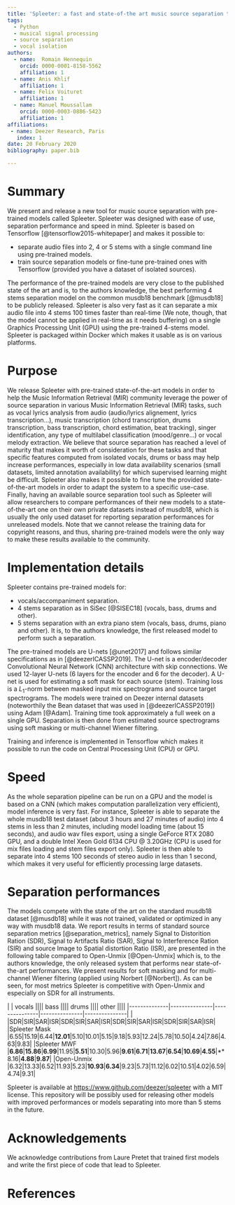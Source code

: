 ```yaml
---
title: 'Spleeter: a fast and state-of-the art music source separation tool with pre-trained models'
tags:
  - Python
  - musical signal processing
  - source separation
  - vocal isolation
authors:
  - name:  Romain Hennequin
    orcid: 0000-0001-8158-5562
    affiliation: 1
  - name: Anis Khlif
    affiliation: 1
  - name: Felix Voituret
    affiliation: 1
  - name: Manuel Moussallam
    orcid: 0000-0003-0886-5423
    affiliation: 1
affiliations:
 - name: Deezer Research, Paris
   index: 1
date: 20 February 2020
bibliography: paper.bib

---
```


# Summary

We present and release a new tool for music source separation with pre-trained models called Spleeter. Spleeter was designed with ease of use, separation performance and speed in mind. Spleeter is based on Tensorflow [@tensorflow2015-whitepaper] and makes it possible to:

* separate audio files into $2$, $4$ or $5$ stems with a single command line using pre-trained models.
* train source separation models or fine-tune pre-trained ones with Tensorflow (provided you have a dataset of isolated sources).

The performance of the pre-trained models are very close to the published state of the art and is, to the authors knowledge, the best performing $4$ stems separation model on the common musdb18 benchmark [@musdb18] to be publicly released. Spleeter is also very fast as it can separate a mix audio file into $4$ stems $100$ times faster than real-time (We note, though, that the model cannot be applied in real-time as it needs buffering) on a single Graphics Processing Unit (GPU) using the pre-trained $4$-stems model. Spleeter is packaged within Docker which makes it usable as is on various platforms.


# Purpose
We release Spleeter with pre-trained state-of-the-art models in order to help the Music Information Retrieval (MIR) community leverage the power of source separation in various Music Information Retrieval (MIR) tasks, such as vocal lyrics analysis from audio (audio/lyrics alignement, lyrics transcription...), music transcription (chord transcription, drums transcription, bass transcription, chord estimation, beat tracking), singer identification, any type of multilabel classification (mood/genre...) or vocal melody extraction.
We believe that source separation has reached a level of maturity that makes it worth of consideration for these tasks and that specific features computed from isolated vocals, drums or bass may help increase performances, especially in low data availability scenarios (small datasets, limited annotation availability) for which supervised learning might be difficult.
Spleeter also makes it possible to fine tune the provided state-of-the-art models in order to adapt the system to a specific use-case.
Finally, having an available source separation tool such as Spleeter will allow researchers to compare performances of their new models to a state-of-the-art one on their own private datasets instead of musdb18, which is usually the only used dataset for reporting separation performances for unreleased models.
Note that we cannot release the training data for copyright reasons, and thus, sharing pre-trained models were the only way to make these results available to the community.


# Implementation details
Spleeter contains pre-trained models for:
  * vocals/accompaniment separation.
  * $4$ stems separation as in SiSec [@SISEC18]  (vocals, bass, drums and other).
  * $5$ stems separation with an extra piano stem (vocals, bass, drums, piano and other). It is, to the authors knowledge, the first released model to perform such a separation.

The pre-trained models are U-nets [@unet2017] and follows similar specifications as in [@deezerICASSP2019]. The U-net is a encoder/decoder Convolutional Neural Network (CNN) architecture with skip connections. We used $12$-layer U-nets ($6$ layers for the encoder and $6$ for the decoder). A U-net is used for estimating a soft mask for each source (stem). Training loss is a $L_1$-norm between masked input mix spectrograms and source target spectrograms. The models were trained on Deezer internal datasets (noteworthily the Bean dataset that was used in [@deezerICASSP2019]) using Adam [@Adam]. Training time took approximately a full week on a single GPU. Separation is then done from estimated source spectrograms using soft masking or multi-channel Wiener filtering.

Training and inference is implemented in Tensorflow which makes it possible to run the code on Central Processing Unit (CPU) or GPU.



# Speed
As the whole separation pipeline can be run on a GPU and the model is based on a CNN (which makes computation parallelization very efficient), model inference is very fast. For instance, Spleeter is able to separate the whole musdb18 test dataset (about $3$ hours and $27$ minutes of audio) into $4$ stems in less than $2$ minutes, including model loading time (about $15$ seconds), and audio wav files export, using a single GeForce RTX 2080 GPU, and a double Intel Xeon Gold 6134 CPU @ 3.20GHz (CPU is used for mix files loading and stem files export only). Spleeter is then able to separate into $4$ stems $100$ seconds of stereo audio in less than $1$ second, which makes it very useful for efficiently processing large datasets.


# Separation performances
The models compete with the state of the art on the standard musdb18  dataset [@musdb18] while it was not trained, validated or optimized in any way with musdb18 data. We report results in terms of standard source separation metrics [@separation_metrics], namely Signal to Distorition Ration (SDR), Signal to Artifacts Ratio (SAR), Signal to Interference Ration (SIR) and source Image to Spatial distortion Ratio (ISR), are presented in the following table compared to Open-Unmix [@Open-Unmix] which is, to the authors knowledge, the only released system that performs near state-of-the-art performances.
We present results for soft masking and for multi-channel Wiener filtering (applied using Norbert [@Norbert]). As can be seen, for most metrics Spleeter is competitive with Open-Unmix and especially on SDR for all instruments.



|              |     vocals ||||      bass  ||||    drums   ||||     other  ||||
|--------------|---------------|---------------|---------------|---------------|
|              |SDR|SIR|SAR|ISR|SDR|SIR|SAR|ISR|SDR|SIR|SAR|ISR|SDR|SIR|SAR|ISR|
|Spleeter Mask |6.55|15.19|6.44|__12.01__|5.10|10.01|5.15|9.18|5.93|12.24|5.78|10.50|4.24|7.86|4.63|9.83|
|Spleeter MWF  |**6.86**|**15.86**|**6.99**|11.95|**5.51**|10.30|5.96|**9.61**|**6.71**|**13.67**|**6.54**|**10.69**|**4.55**|**8.16|**4.88**|**9.87**|
|Open-Unmix    |6.32|13.33|6.52|11.93|5.23|**10.93**|**6.34**|9.23|5.73|11.12|6.02|10.51|4.02|6.59|4.74|9.31|


Spleeter is available at <https://www.github.com/deezer/spleeter> with a MIT license. This repository will be possibly used for releasing other models with improved performances or models separating into more than $5$ stems in the future.


# Acknowledgements

We acknowledge contributions from Laure Pretet that trained first models and write the first piece of code that lead to Spleeter.

# References
